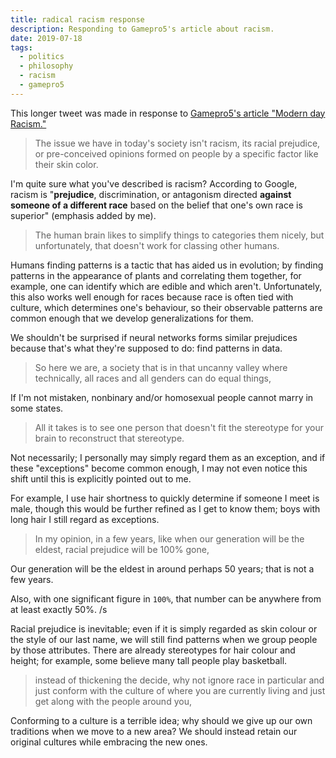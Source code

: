 ```yaml
---
title: radical racism response
description: Responding to Gamepro5's article about racism.
date: 2019-07-18
tags:
  - politics
  - philosophy
  - racism
  - gamepro5
---
```

This longer tweet was made in response to [Gamepro5's article "Modern day Racism."](https://gamepro5.github.io/news#Modern_Day_Racism)

> The issue we have in today's society isn't racism, its racial prejudice, or pre-conceived opinions formed on people by a specific factor like their skin color.

I'm quite sure what you've described is racism? According to Google, racism is "**prejudice**, discrimination, or antagonism directed **against someone of a different race** based on the belief that one's own race is superior" (emphasis added by me).

> The human brain likes to simplify things to categories them nicely, but unfortunately, that doesn't work for classing other humans.

Humans finding patterns is a tactic that has aided us in evolution; by finding patterns in the appearance of plants and correlating them together, for example, one can identify which are edible and which aren't. Unfortunately, this also works well enough for races because race is often tied with culture, which determines one's behaviour, so their observable patterns are common enough that we develop generalizations for them.

We shouldn't be surprised if neural networks forms similar prejudices because that's what they're supposed to do: find patterns in data.

> So here we are, a society that is in that uncanny valley where technically, all races and all genders can do equal things,

If I'm not mistaken, nonbinary and/or homosexual people cannot marry in some states.

> All it takes is to see one person that doesn't fit the stereotype for your brain to reconstruct that stereotype.

Not necessarily; I personally may simply regard them as an exception, and if these "exceptions" become common enough, I may not even notice this shift until this is explicitly pointed out to me.

For example, I use hair shortness to quickly determine if someone I meet is male, though this would be further refined as I get to know them; boys with long hair I still regard as exceptions.

> In my opinion, in a few years, like when our generation will be the eldest, racial prejudice will be 100% gone,

Our generation will be the eldest in around perhaps 50 years; that is not a few years.

Also, with one significant figure in `100%`, that number can be anywhere from at least exactly 50%. /s

Racial prejudice is inevitable; even if it is simply regarded as skin colour or the style of our last name, we will still find patterns when we group people by those attributes. There are already stereotypes for hair colour and height; for example, some believe many tall people play basketball.

> instead of thickening the decide, why not ignore race in particular and just conform with the culture of where you are currently living and just get along with the people around you,

Conforming to a culture is a terrible idea; why should we give up our own traditions when we move to a new area? We should instead retain our original cultures while embracing the new ones.
